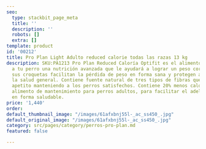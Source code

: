 ```yaml
---
seo:
  type: stackbit_page_meta
  title: ''
  description: ''
  robots: []
  extra: []
template: product
id: '00212'
title: Pro Plan Light Adulto reduced calorie todas las razas 13 kg
description: SKU:PA1213 Pro Plan Reduced Caloría Optifit es el alimento que le brindará
  a tu perro una nutrición avanzada que le ayudará a lograr un peso corporal ideal,
  sus croquetas facilitan la pérdida de peso en forma sana y protegen a largo plazo
  la salud general. Contiene fuente natural de tres tipos de fibras que sacian el
  apetito manteniendo a los perros satisfechos. Contiene 20% menos calorías, que un
  alimento de mantenimiento para perros adultos, para facilitar el adelgazamiento
  en forma saludable.
price: '1,440'
order: 
default_thumbnail_image: "/images/61afxbnj55l-_ac_ss450_.jpg"
default_original_image: "/images/61afxbnj55l-_ac_ss450_.jpg"
category: src/pages/category/perros-pro-plan.md
featured: false

---
```

